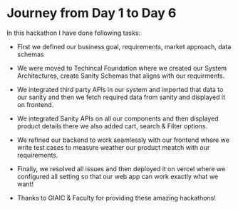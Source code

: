 # Journey from Day 1 to Day 6

In this hackathon I have done following tasks:
* First we defined our business goal, requirements, market approach, data schemas
* We were moved to Techincal Foundation where we created our System Architectures, create Sanity Schemas that aligns with our requirments.
* We integrated third party APIs in our system and imported that data to our sanity and then we fetch required data from sanity and displayed it on frontend.
* We integrated Sanity APIs on all our components and then displayed product details there we also added cart, search & Filter options.
* We refined our backend to work seamlessly with our frontend where we write test cases to measure weather our product meatch with our requirements.
* Finally, we resolved all issues and then deployed it on vercel where we configured all setting so that our web app can work exactly what we want!

* Thanks to GIAIC & Faculty for providing these amazing hackathons!